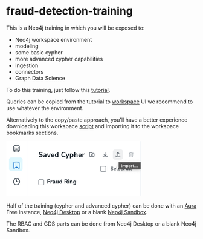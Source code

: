 # fraud-detection-training

This is a Neo4j training in which you will be exposed to:

- Neo4j workspace environment
- modeling
- some basic cypher
- more advanced cypher capabilities
- ingestion
- connectors
- Graph Data Science

To do this training, just follow this [tutorial](./queries/fraud_detection_with_neo4j.md).

Queries can be copied from the tutorial to [workspace](https://workspace-preview.neo4j.io/) UI we recommend to use whatever the environment.

Alternatively to the copy/paste approach, you'll have a better experience downloading this workspace [script](./queries/queries_for_aura_workspace.csv) and importing it to the workspace bookmarks sections.

![import bookmarks](./assets/images/import_script.png)

Half of the training (cypher and advanced cypher) can be done with an [Aura](https://console.neo4j.io/) Free instance, [Neo4j Desktop](https://neo4j.com/download/) or a blank [Neo4j Sandbox](https://neo4j.com/sandbox/).

The RBAC and GDS parts can be done from Neo4j Desktop or a blank Neo4j Sandbox.
